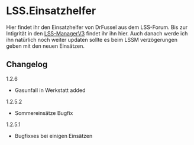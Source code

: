 # LSS.Einsatzhelfer
Hier findet ihr den Einsatzhelfer von DrFussel aus dem LSS-Forum.
Bis zur Intigrität in den [LSS-ManagerV3](https://github.com/LSS-Manager/lss-manager-v3) findet ihr ihn hier. Auch danach werde ich ihn natürlich noch weiter updaten sollte es beim LSSM verzögerungen geben mit den neuen Einsätzen.


## Changelog
1.2.6

-  Gasunfall in Werkstatt added

1.2.5.2

- Sommereinsätze Bugfix

1.2.5.1
- Bugfixxes bei einigen Einsätzen

